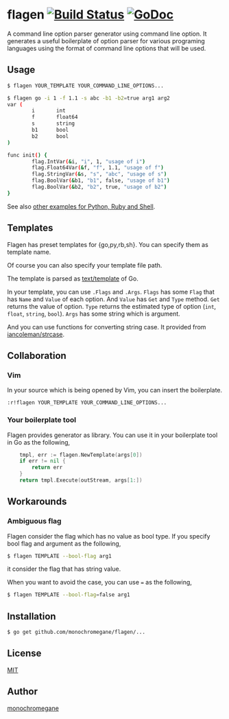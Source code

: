 # flagen [![Build Status](https://travis-ci.org/monochromegane/flagen.svg?branch=master)](https://travis-ci.org/monochromegane/flagen) [![GoDoc](https://godoc.org/github.com/monochromegane/flagen?status.svg)](https://godoc.org/github.com/monochromegane/flagen)

A command line option parser generator using command line option.
It generates a useful boilerplate of option parser for various programing languages using the format of command line options that will be used.

## Usage

```sh
$ flagen YOUR_TEMPLATE YOUR_COMMAND_LINE_OPTIONS...
```

```sh
$ flagen go -i 1 -f 1.1 -s abc -b1 -b2=true arg1 arg2
var (
        i       int
        f       float64
        s       string
        b1      bool
        b2      bool
)

func init() {
        flag.IntVar(&i, "i", 1, "usage of i")
        flag.Float64Var(&f, "f", 1.1, "usage of f")
        flag.StringVar(&s, "s", "abc", "usage of s")
        flag.BoolVar(&b1, "b1", false, "usage of b1")
        flag.BoolVar(&b2, "b2", true, "usage of b2")
}
```

See also [other examples for Python, Ruby and Shell](https://godoc.org/github.com/monochromegane/flagen#pkg-examples).

## Templates

Flagen has preset templates for {go,py,rb,sh}.
You can specify them as template name.

Of course you can also specify your template file path.

The template is parsed as [text/template](https://golang.org/pkg/text/template/) of Go.

In your template, you can use `.Flags` and `.Args`.
`Flags` has some `Flag` that has `Name` and `Value` of each option.
And `Value` has `Get` and `Type` method.
`Get` returns the value of option.
`Type` returns the estimated type of option (`int`, `float`, `string`, `bool`).
`Args` has some string which is argument.

And you can use functions for converting string case.
It provided from [iancoleman/strcase](https://github.com/iancoleman/strcase).

## Collaboration

### Vim

In your source which is being opened by Vim, you can insert the boilerplate.

```
:r!flagen YOUR_TEMPLATE YOUR_COMMAND_LINE_OPTIONS...
```

### Your boilerplate tool

Flagen provides generator as library.
You can use it in your boilerplate tool in Go as the following,

```go
	tmpl, err := flagen.NewTemplate(args[0])
	if err != nil {
		return err
	}
	return tmpl.Execute(outStream, args[1:])
```

## Workarounds

### Ambiguous flag

Flagen consider the flag which has no value as bool type.
If you specify bool flag and argument as the following,

```sh
$ flagen TEMPLATE --bool-flag arg1
```

it consider the flag that has string value.

When you want to avoid the case, you can use `=` as the following,

```sh
$ flagen TEMPLATE --bool-flag=false arg1
```

## Installation

```sh
$ go get github.com/monochromegane/flagen/...
```

## License

[MIT](https://github.com/monochromegane/flagen/blob/master/LICENSE)

## Author

[monochromegane](https://github.com/monochromegane)
